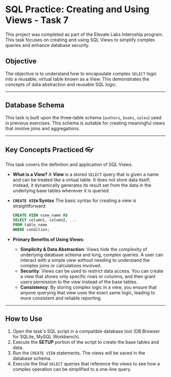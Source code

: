 # SQL Practice: Creating and Using Views - Task 7

This project was completed as part of the Elevate Labs Internship program. This task focuses on creating and using SQL Views to simplify complex queries and enhance database security.

## Objective

The objective is to understand how to encapsulate complex `SELECT` logic into a reusable, virtual table known as a View. This demonstrates the concepts of data abstraction and reusable SQL logic.

---

## Database Schema

This task is built upon the three-table schema (`authors`, `books`, `sales`) used in previous exercises. This schema is suitable for creating meaningful views that involve joins and aggregations.

---

## Key Concepts Practiced 👓

This task covers the definition and application of SQL Views.

* **What is a View?**
    A **View** is a stored `SELECT` query that is given a name and can be treated like a virtual table. It does not store data itself; instead, it dynamically generates its result set from the data in the underlying base tables whenever it is queried.

* **`CREATE VIEW` Syntax**
    The basic syntax for creating a view is straightforward:
    ```sql
    CREATE VIEW view_name AS
    SELECT column1, column2, ...
    FROM table_name
    WHERE condition;
    ```

* **Primary Benefits of Using Views:**
    * **Simplicity & Data Abstraction**: Views hide the complexity of underlying database schema and long, complex queries. A user can interact with a simple view without needing to understand the complex joins or calculations involved.
    * **Security**: Views can be used to restrict data access. You can create a view that shows only specific rows or columns, and then grant users permission to the view instead of the base tables.
    * **Consistency**: By storing complex logic in a view, you ensure that anyone querying that view uses the exact same logic, leading to more consistent and reliable reporting.

---

## How to Use

1.  Open the task's SQL script in a compatible database tool (DB Browser for SQLite, MySQL Workbench).
2.  Execute the **SETUP** portion of the script to create the base tables and data.
3.  Run the `CREATE VIEW` statements. The views will be saved in the database schema.
4.  Execute the final `SELECT` queries that reference the views to see how a complex operation can be simplified to a one-line query.